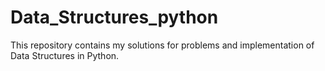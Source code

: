 # Data_Structures_python
This repository contains my solutions for problems and implementation of Data Structures in Python.
